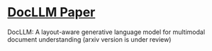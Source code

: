 # [DocLLM Paper](https://github.com/dswang2011/DocLLM/blob/main/DocLLM.pdf)
DocLLM: A layout-aware generative language model for multimodal document understanding
(arxiv version is under review)

